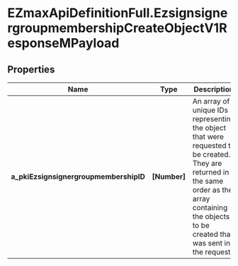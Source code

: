# EZmaxApiDefinitionFull.EzsignsignergroupmembershipCreateObjectV1ResponseMPayload

## Properties

Name | Type | Description | Notes
------------ | ------------- | ------------- | -------------
**a_pkiEzsignsignergroupmembershipID** | **[Number]** | An array of unique IDs representing the object that were requested to be created.  They are returned in the same order as the array containing the objects to be created that was sent in the request. | 


